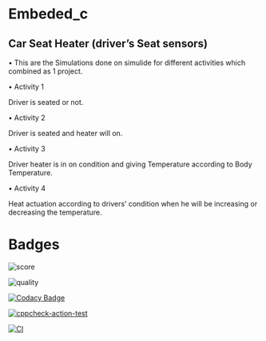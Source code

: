 # Embeded_c


## Car Seat Heater (driver’s Seat sensors)

• This are the Simulations done on simulide for different activities which combined as 1 project.

• Activity 1

Driver is seated or not.

• Activity 2

Driver is seated and heater will on.

• Activity 3

Driver heater is in on condition and giving Temperature according to Body Temperature.

• Activity 4

Heat actuation according to drivers’ condition when he will be increasing or decreasing the temperature.


# Badges










![score](https://www.code-inspector.com/project/25795/score/svg)


![quality](https://www.code-inspector.com/project/25795/status/svg)

[![Codacy Badge](https://app.codacy.com/project/badge/Grade/4c63db07e0c548b7a4ed5567f7994e62)](https://www.codacy.com/gh/TanmayBhilkar/Embeded_c/dashboard?utm_source=github.com&amp;utm_medium=referral&amp;utm_content=TanmayBhilkar/Embeded_c&amp;utm_campaign=Badge_Grade)

[![cppcheck-action-test](https://github.com/TanmayBhilkar/Embeded_c/actions/workflows/main.yml/badge.svg)](https://github.com/TanmayBhilkar/Embeded_c/actions/workflows/main.yml)

[![CI](https://github.com/TanmayBhilkar/Embeded_c/actions/workflows/CI.yml/badge.svg)](https://github.com/TanmayBhilkar/Embeded_c/actions/workflows/CI.yml)










